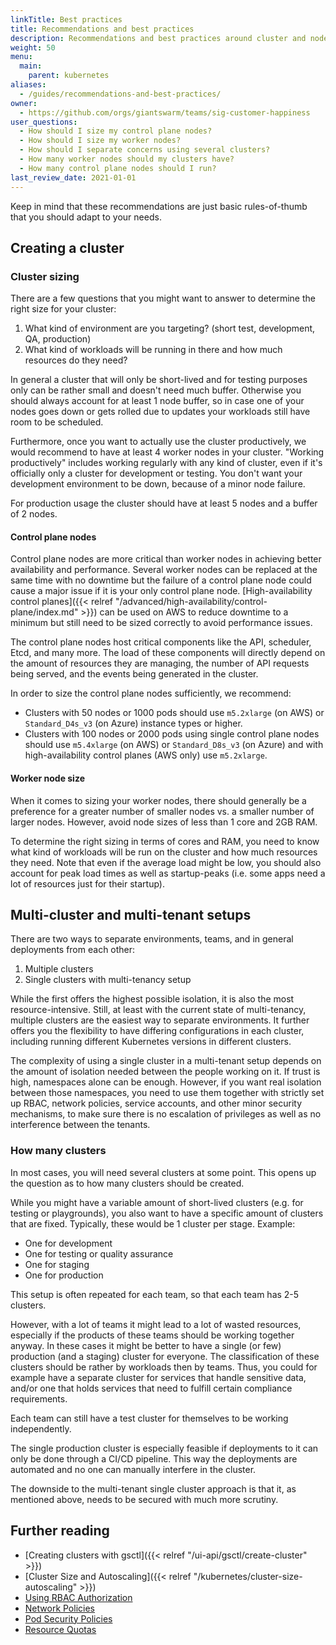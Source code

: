 ```yaml
---
linkTitle: Best practices
title: Recommendations and best practices
description: Recommendations and best practices around cluster and node sizing as well as multi-tenant setups
weight: 50
menu:
  main:
    parent: kubernetes
aliases:
  - /guides/recommendations-and-best-practices/
owner:
  - https://github.com/orgs/giantswarm/teams/sig-customer-happiness
user_questions:
  - How should I size my control plane nodes?
  - How should I size my worker nodes?
  - How should I separate concerns using several clusters?
  - How many worker nodes should my clusters have?
  - How many control plane nodes should I run?
last_review_date: 2021-01-01
---
```


Keep in mind that these recommendations are just basic rules-of-thumb that you should adapt to your needs.

## Creating a cluster

### Cluster sizing

There are a few questions that you might want to answer to determine the right size for your cluster:

1. What kind of environment are you targeting? (short test, development, QA, production)
2. What kind of workloads will be running in there and how much resources do they need?

In general a cluster that will only be short-lived and for testing purposes only can be rather small and doesn't need much buffer.
Otherwise you should always account for at least 1 node buffer, so in case one of your nodes goes down or gets rolled due to updates
 your workloads still have room to be scheduled.

Furthermore, once you want to actually use the cluster productively, we would recommend to have at least 4 worker nodes in your cluster.
"Working productively" includes working regularly with any kind of cluster, even if it's officially only a cluster for development or testing.
You don't want your development environment to be down, because of a minor node failure.

For production usage the cluster should have at least 5 nodes and a buffer of 2 nodes.

#### Control plane nodes

Control plane nodes are more critical than worker nodes in achieving better availability and performance. Several worker nodes can be replaced at the same time with no downtime but the failure of a control plane node could cause a major issue if it is your only control plane node. [High-availability control planes]({{< relref "/advanced/high-availability/control-plane/index.md" >}}) can be used on AWS to reduce downtime to a minimum but still need to be sized correctly to avoid performance issues.

The control plane nodes host critical components like the API, scheduler, Etcd, and many more. The load of these components will directly depend on the amount of resources they are managing, the number of API requests being served, and the events being generated in the cluster.

In order to size the control plane nodes sufficiently, we recommend:

- Clusters with 50 nodes or 1000 pods should use `m5.2xlarge` (on AWS) or `Standard_D4s_v3` (on Azure) instance types or higher.
- Clusters with 100 nodes or 2000 pods using single control plane nodes should use `m5.4xlarge` (on AWS) or `Standard_D8s_v3` (on Azure) and with high-availability control planes (AWS only) use `m5.2xlarge`.

#### Worker node size

When it comes to sizing your worker nodes, there should generally be a preference for a greater number of smaller nodes vs. a smaller number of larger nodes.
However, avoid node sizes of less than 1 core and 2GB RAM.

To determine the right sizing in terms of cores and RAM, you need to know what kind of workloads will be run on the cluster
 and how much resources they need.
Note that even if the average load might be low, you should also account for peak load times as well as startup-peaks (i.e. some apps need a lot of resources just for their startup).

## Multi-cluster and multi-tenant setups

There are two ways to separate environments, teams, and in general deployments from each other:

1. Multiple clusters
2. Single clusters with multi-tenancy setup

While the first offers the highest possible isolation, it is also the most resource-intensive.
Still, at least with the current state of multi-tenancy, multiple clusters are the easiest way to separate environments.
It further offers you the flexibility to have differing configurations in each cluster,
 including running different Kubernetes versions in different clusters.

The complexity of using a single cluster in a multi-tenant setup depends on the amount of isolation needed between the people working on it.
If trust is high, namespaces alone can be enough. However, if you want real isolation between those namespaces, you need to use them together with strictly set up RBAC, network policies, service accounts, and other minor security mechanisms, to make sure there is no escalation of privileges
 as well as no interference between the tenants.

### How many clusters

In most cases, you will need several clusters at some point.
This opens up the question as to how many clusters should be created.

While you might have a variable amount of short-lived clusters (e.g. for testing or playgrounds),
 you also want to have a specific amount of clusters that are fixed.
Typically, these would be 1 cluster per stage. Example:

- One for development
- One for testing or quality assurance
- One for staging
- One for production

This setup is often repeated for each team, so that each team has 2-5 clusters.

However, with a lot of teams it might lead to a lot of wasted resources,
 especially if the products of these teams should be working together anyway.
In these cases it might be better to have a single (or few) production (and a staging) cluster for everyone.
The classification of these clusters should be rather by workloads then by teams.
Thus, you could for example have a separate cluster for services that handle
 sensitive data, and/or one that holds services that need to fulfill certain compliance requirements.

Each team can still have a test cluster for themselves to be working independently.

The single production cluster is especially feasible if deployments to it can only be done through a CI/CD pipeline.
This way the deployments are automated and no one can manually interfere in the cluster.

The downside to the multi-tenant single cluster approach is that it, as mentioned above,
 needs to be secured with much more scrutiny.

## Further reading

- [Creating clusters with gsctl]({{< relref "/ui-api/gsctl/create-cluster" >}})
- [Cluster Size and Autoscaling]({{< relref "/kubernetes/cluster-size-autoscaling" >}})
- [Using RBAC Authorization](https://kubernetes.io/docs/reference/access-authn-authz/rbac/)
- [Network Policies](https://kubernetes.io/docs/concepts/services-networking/network-policies/)
- [Pod Security Policies](https://kubernetes.io/docs/concepts/policy/pod-security-policy/)
- [Resource Quotas](https://kubernetes.io/docs/concepts/policy/resource-quotas/)
